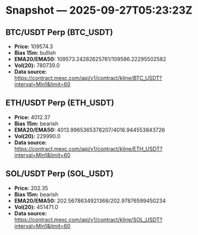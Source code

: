 # Snapshot — 2025-09-27T05:23:23Z

## BTC/USDT Perp (BTC_USDT)
- **Price:** 109574.3
- **Bias 15m:** bullish
- **EMA20/EMA50:** 109573.24282625761/109586.22295502582
- **Vol(20):** 780739.0
- **Data source:** https://contract.mexc.com/api/v1/contract/kline/BTC_USDT?interval=Min1&limit=60

## ETH/USDT Perp (ETH_USDT)
- **Price:** 4012.37
- **Bias 15m:** bearish
- **EMA20/EMA50:** 4013.9965365378207/4016.944553843726
- **Vol(20):** 229990.0
- **Data source:** https://contract.mexc.com/api/v1/contract/kline/ETH_USDT?interval=Min1&limit=60

## SOL/USDT Perp (SOL_USDT)
- **Price:** 202.35
- **Bias 15m:** bearish
- **EMA20/EMA50:** 202.5678634921368/202.97876599450234
- **Vol(20):** 451471.0
- **Data source:** https://contract.mexc.com/api/v1/contract/kline/SOL_USDT?interval=Min1&limit=60
